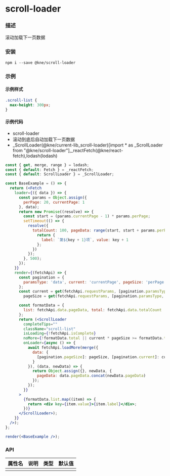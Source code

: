 
# scroll-loader


### 描述

滚动加载下一页数据


### 安装

```shell
npm i --save @kne/scroll-loader
```

### 示例


#### 示例样式

```scss
.scroll-list {
  max-height: 300px;
}
```

#### 示例代码

- scroll-loader
- 滚动到底后自动加载下一页数据
- _ScrollLoader(@kne/current-lib_scroll-loader)[import * as _ScrollLoader from "@kne/scroll-loader"],_reactFetch(@kne/react-fetch),lodash(lodash)

```jsx
const { get, merge, range } = lodash;
const { default: Fetch } = _reactFetch;
const { default: ScrollLoader } = _ScrollLoader;

const BaseExample = () => {
  return (<Fetch
    loader={({ data }) => {
      const params = Object.assign({
        perPage: 20, currentPage: 1
      }, data);
      return new Promise((resolve) => {
        const start = (params.currentPage - 1) * params.perPage;
        setTimeout(() => {
          resolve({
            totalCount: 100, pageData: range(start, start + params.perPage).map((key) => {
              return {
                label: `第${key + 1}项`, value: key + 1
              };
            })
          });
        }, 500);
      });
    }}
    render={(fetchApi) => {
      const pagination = {
        paramsType: 'data', current: 'currentPage', pageSize: 'perPage', defaultPageSize: 20
      };
      const current = get(fetchApi.requestParams, [pagination.paramsType, pagination.current], 1),
        pageSize = get(fetchApi.requestParams, [pagination.paramsType, pagination.pageSize]) || pagination.defaultPageSize;

      const formatData = {
        list: fetchApi.data.pageData, total: fetchApi.data.totalCount
      };
      return (<ScrollLoader
        completeTips=""
        className="scroll-list"
        isLoading={!fetchApi.isComplete}
        noMore={!formatData.total || current * pageSize >= formatData.total}
        onLoader={async () => {
          await fetchApi.loadMore(merge({
            data: {
              [pagination.pageSize]: pageSize, [pagination.current]: current + 1
            }
          }), (data, newData) => {
            return Object.assign({}, newData, {
              pageData: data.pageData.concat(newData.pageData)
            });
          });
        }}
      >
        {formatData.list.map((item) => {
          return <div key={item.value}>{item.label}</div>;
        })}
      </ScrollLoader>);
    }}
  />);
};

render(<BaseExample />);

```


### API

| 属性名 | 说明 | 类型 | 默认值 |
|-----|----|----|-----|
|     |    |    |     |

